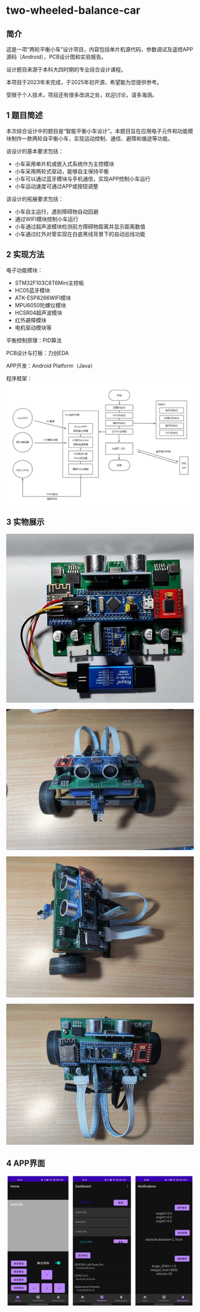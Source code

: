 # two-wheeled-balance-car
## 简介
这是一项“两轮平衡小车”设计项目，内容包括单片机源代码，参数调试及遥控APP源码（Android），PCB设计图和实验报告。

设计题目来源于本科大四时期的专业综合设计课程。

本项目于2023年末完成，于2025年初开源，希望能为您提供参考。

受限于个人技术，项目还有很多改进之处，欢迎讨论，请多海涵。


## 1 题目简述
本次综合设计中的题目是“智能平衡小车设计”。本题目旨在应用电子元件和功能模块制作一款两轮自平衡小车，实现运动控制、通信、避障和循迹等功能。

该设计的基本要求包括：
-	小车采用单片机或嵌入式系统作为主控模块
-	小车采用两轮式驱动，能够自主保持平衡
-	小车可以通过蓝牙模块与手机通信，实现APP控制小车运行
-	小车运动速度可通过APP或按钮调整

该设计的拓展要求包括：
-	小车自主运行，遇到障碍物自动回避
-	通过WIFI模块控制小车运行
-	小车通过超声波模块检测前方障碍物距离并显示距离数值
-	小车通过红外对管实现在白底黑线背景下的自动巡线功能

## 2 实现方法
电子功能模块：
- STM32F103C8T6Mini主控板
- HC05蓝牙模块
- ATK-ESP8266WIFI模块
- MPU6050陀螺仪模块
- HCSR04超声波模块
- 红外避障模块
- 电机驱动模块等

平衡控制原理：PID算法

PCB设计与打板：力创EDA

APP开发：Android Platform（Java）

程序框架：
![alt text](img/workflow.png)

## 3 实物展示

![alt text](img/car1.png)

![alt text](img/car2.png)

![alt text](img/car3.png)

![alt text](img/car4.png)

## 4 APP界面
![alt text](img/APP.png)